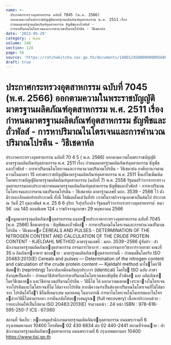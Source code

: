 ```yaml
---
name: >-
  ประกาศกระทรวงอุตสาหกรรม ฉบับที่ 7045 (พ.ศ. 2566)
  ออกตามความในพระราชบัญญัติมาตรฐานผลิตภัณฑ์อุตสาหกรรม พ.ศ. 2511 เรื่อง
  กำหนดมาตรฐานผลิตภัณฑ์อุตสาหกรรม ธัญพืชและถั่วพัลส์ -
  การหาปริมาณไนโตรเจนและการคำนวณปริมาณโปรตีน - วิธีเชดาห์ล
date: '2023-05-29'
category: ง พิเศษ
volume: 140
section: 124
page: 56
source: 'https://ratchakitcha.soc.go.th/documents/140D124S0000000005600.pdf'
draft: true
---
```


# ประกาศกระทรวงอุตสาหกรรม ฉบับที่ 7045 (พ.ศ. 2566) ออกตามความในพระราชบัญญัติมาตรฐานผลิตภัณฑ์อุตสาหกรรม พ.ศ. 2511 เรื่อง กำหนดมาตรฐานผลิตภัณฑ์อุตสาหกรรม ธัญพืชและถั่วพัลส์ - การหาปริมาณไนโตรเจนและการคำนวณปริมาณโปรตีน - วิธีเชดาห์ล

ประกาศกระทรวงอุตสาหกรรม ฉบับที่ 70 4 5 ( พ.ศ. 2566) ออกตามความในพระราชบัญญัติมาตรฐานผลิตภัณฑ์อุตสาหกรรม พ.ศ. 2511 เรื่อง กำหนดมาตรฐานผลิตภัณฑ์อุตสาหกรรม ธัญพืชและถั่วพัลส์ - การหาปริมาณไนโตรเจนและการคานวณปริมาณโปรตีน - วิธีเชดาห์ล อาศัยอานาจตามความในมาตรา 15 แห่งพระราชบัญญัติมาตรฐานผลิตภัณฑ์อุตสาหกรรม พ.ศ. 2511 ซึ่งแก้ไขเพิ่มเติมโดยพระราชบัญญัติมาตรฐานผลิตภัณฑ์อุตสาหกรรม (ฉบับที่ 7) พ.ศ. 2558 รัฐมนตรีว่าการกระทรวงอุตสาหกรรมออกประกาศกาหนดมาตรฐานผลิตภัณฑ์อุตสาหกรรม ธัญพืชและถั่วพัลส์ - การหาปริมาณไนโตรเจนและการคานวณปริมาณโปรตีน - วิธีเชดาห์ล มาตรฐานเลขที่ มอก. 3539 - 2566 ไว้ ดังมีรายละเอียดต่อท้ายประกาศนี้ ทั้งนี้ ให้มีผลตั้งแต่วันที่ปร ะกาศในราชกิจจานุเบกษาเป็นต้นไป ประกาศ ณ วันที่ 21 กุมภาพันธ์ พ.ศ. 25 6 6 สุริยะ จึงรุ่งเรืองกิจ รัฐมนตรีว่าการกระทรวงอุตสาหกรรม ้ หนา 56 ่ เลม 140 ตอนพิเศษ 124 ง ราชกิจจานุเบกษา 29 พฤษภาคม 2566

ขอมูลมาตรฐานผลิตภัณฑอุตสาหกรรม แนบทายประกาศกระทรวงอุตสาหกรรม ฉบับที่ 7045 (พ.ศ. 2566) ชื่อมาตรฐาน : ธัญพืชและถั่วพัลส - การหาปริมาณไนโตรเจนและการคํานวณปริมาณโปรตีน - วิธีเชดาหล CEREALS AND PULSES - DETERMINATION OF THE NITROGEN CONTENT AND CALCULATION OF THE CRUDE PROTEIN CONTENT - KJELDAHL METHOD มาตรฐานเลขที่ : มอก. 3539−2566 ผู้จัดทํา : สํานักงานมาตรฐานผลิตภัณฑอุตสาหกรรม กรรมการวิชาการ : คณะกรรมการวิชาการรายสาขา คณะที่ 35 ผ ลิตภัณฑอาหาร ขอบขาย : มาตรฐานผลิตภัณฑอุตสาหกรรมนี้ - กําหนดขึ้นโดยรับ ISO 20483:2013(E) Cereals and pulses — Determination of the nitrogen content and calculation of the crude protein content — Kjeldahl method มาใชโดยวิธีพิมพซ้ํา (reprinting) ในระดับเหมือนกันทุกประการ (identical) โดยใช ISO ฉบับ ภาษาอังกฤษเป็นหลัก - กําหนดวิธีสําหรับการหาปริมาณไนโตรเจนของธัญพืช ถั่วพัลส และ ผลิตภัณฑ โดยวิธีเชดาหล และวิธีคํานวณปริมาณโปรตีน - วิธีนี้ไม่ ได้ แยกความแตกตางระหวางไนโตรเจนจากโปรตีนและไนโตรเจนที่ไม่ ได้มาจากโปรตีน หากมีความจําเป็นต้องหาปริมาณไนโตรเจนที่ไม่ได้มาจาก โปรตีนให้ใชวิ ธีอื่นที่เหมาะสม หมายเหตุ ในบางกรณี การหาไนโตรเจนในไนเทรตและไนไทรตด้วยวิธีนี้ไม่สามารถหา การคืนกลับได้อยางสมบูรณ (full recovery) เนื้อหาประกอบด้วย : รายละเอียดให้เป็นไปตาม ISO 20483:2013(E) จํานวนหน้า : 24 หน้า ISBN : 978-616-595-250-7 ICS : 67.060

สถานที่ จัดเก็บ : หองสมุดสํานักงานมาตรฐานผลิตภัณฑอุตสาหกรรม ถนนพระรามที่ 6 กรุงเทพมหานคร 10400 โทรศัพท 02 430 6834 ต่อ 02 440-2441 สถานที่จําหนาย : สํานักงานมาตรฐานผลิตภัณฑอุตสาหกรรม ถนนพระรามที่ 6 กรุงเทพมหานคร 10400 https://www.tisi.go.th
